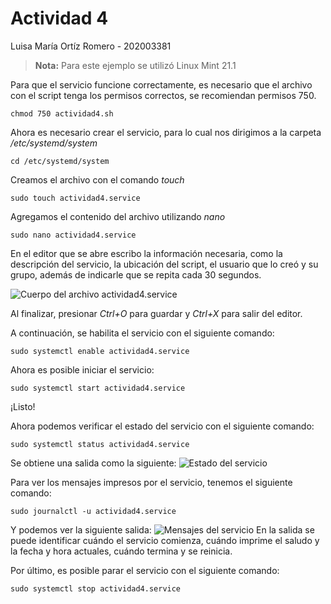 # Actividad 4

Luisa María Ortíz Romero - 202003381
>**Nota:** Para este ejemplo se utilizó Linux Mint 21.1

Para que el servicio funcione correctamente, es necesario que el archivo con el script tenga los permisos correctos, se recomiendan permisos 750.

```
chmod 750 actividad4.sh
```

Ahora es necesario crear el servicio, para lo cual nos dirigimos a la carpeta _/etc/systemd/system_

```
cd /etc/systemd/system
```

Creamos el archivo con el comando _touch_ 

```
sudo touch actividad4.service
```

Agregamos el contenido del archivo utilizando _nano_

```
sudo nano actividad4.service
```

En el editor que se abre escribo la información necesaria, como la descripción del servicio, la ubicación del script, el usuario que lo creó y su grupo, además de indicarle que se repita cada 30 segundos.

![Cuerpo del archivo actividad4.service](/assets/nano.png)

Al finalizar, presionar _Ctrl+O_ para guardar y _Ctrl+X_ para salir del editor.

A continuación, se habilita el servicio con el siguiente comando:

```
sudo systemctl enable actividad4.service
```

Ahora es posible iniciar el servicio:
```
sudo systemctl start actividad4.service
```

¡Listo!

Ahora podemos verificar el estado del servicio con el siguiente comando:
```
sudo systemctl status actividad4.service
```

Se obtiene una salida como la siguiente:
![Estado del servicio](/assets//status.png)

Para ver los mensajes impresos por el servicio, tenemos el siguiente comando:

```
sudo journalctl -u actividad4.service
```
Y podemos ver la siguiente salida:
![Mensajes del servicio](/assets/msg.png)
En la salida se puede identificar cuándo el servicio comienza, cuándo imprime el saludo y la fecha y hora actuales, cuándo termina y se reinicia.

Por último, es posible parar el servicio con el siguiente comando:
```
sudo systemctl stop actividad4.service
```
